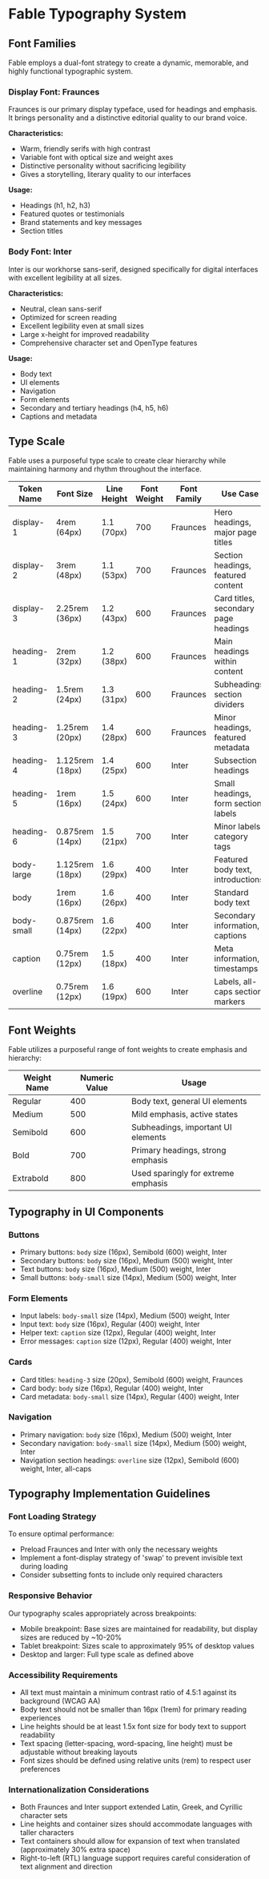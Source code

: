 # Fable Typography System

## Font Families

Fable employs a dual-font strategy to create a dynamic, memorable, and highly functional typographic system.

### Display Font: Fraunces

Fraunces is our primary display typeface, used for headings and emphasis. It brings personality and a distinctive editorial quality to our brand voice.

**Characteristics:**
- Warm, friendly serifs with high contrast
- Variable font with optical size and weight axes
- Distinctive personality without sacrificing legibility
- Gives a storytelling, literary quality to our interfaces

**Usage:**
- Headings (h1, h2, h3)
- Featured quotes or testimonials
- Brand statements and key messages
- Section titles

### Body Font: Inter

Inter is our workhorse sans-serif, designed specifically for digital interfaces with excellent legibility at all sizes.

**Characteristics:**
- Neutral, clean sans-serif
- Optimized for screen reading
- Excellent legibility even at small sizes
- Large x-height for improved readability
- Comprehensive character set and OpenType features

**Usage:**
- Body text
- UI elements
- Navigation
- Form elements
- Secondary and tertiary headings (h4, h5, h6)
- Captions and metadata

## Type Scale

Fable uses a purposeful type scale to create clear hierarchy while maintaining harmony and rhythm throughout the interface.

| Token Name | Font Size | Line Height | Font Weight | Font Family | Use Case |
|------------|-----------|-------------|-------------|-------------|------------|
| display-1  | 4rem (64px) | 1.1 (70px) | 700 | Fraunces | Hero headings, major page titles |
| display-2  | 3rem (48px) | 1.1 (53px) | 700 | Fraunces | Section headings, featured content |
| display-3  | 2.25rem (36px) | 1.2 (43px) | 600 | Fraunces | Card titles, secondary page headings |
| heading-1  | 2rem (32px) | 1.2 (38px) | 600 | Fraunces | Main headings within content |
| heading-2  | 1.5rem (24px) | 1.3 (31px) | 600 | Fraunces | Subheadings, section dividers |
| heading-3  | 1.25rem (20px) | 1.4 (28px) | 600 | Fraunces | Minor headings, featured metadata |
| heading-4  | 1.125rem (18px) | 1.4 (25px) | 600 | Inter | Subsection headings |
| heading-5  | 1rem (16px) | 1.5 (24px) | 600 | Inter | Small headings, form section labels |
| heading-6  | 0.875rem (14px) | 1.5 (21px) | 700 | Inter | Minor labels, category tags |
| body-large | 1.125rem (18px) | 1.6 (29px) | 400 | Inter | Featured body text, introductions |
| body       | 1rem (16px) | 1.6 (26px) | 400 | Inter | Standard body text |
| body-small | 0.875rem (14px) | 1.6 (22px) | 400 | Inter | Secondary information, captions |
| caption    | 0.75rem (12px) | 1.5 (18px) | 400 | Inter | Meta information, timestamps |
| overline   | 0.75rem (12px) | 1.6 (19px) | 600 | Inter | Labels, all-caps section markers |

## Font Weights

Fable utilizes a purposeful range of font weights to create emphasis and hierarchy:

| Weight Name | Numeric Value | Usage |
|-------------|---------------|----------|
| Regular     | 400          | Body text, general UI elements |
| Medium      | 500          | Mild emphasis, active states |
| Semibold    | 600          | Subheadings, important UI elements |
| Bold        | 700          | Primary headings, strong emphasis |
| Extrabold   | 800          | Used sparingly for extreme emphasis |

## Typography in UI Components

### Buttons

- Primary buttons: `body` size (16px), Semibold (600) weight, Inter
- Secondary buttons: `body` size (16px), Medium (500) weight, Inter
- Text buttons: `body` size (16px), Medium (500) weight, Inter
- Small buttons: `body-small` size (14px), Medium (500) weight, Inter

### Form Elements

- Input labels: `body-small` size (14px), Medium (500) weight, Inter
- Input text: `body` size (16px), Regular (400) weight, Inter
- Helper text: `caption` size (12px), Regular (400) weight, Inter
- Error messages: `caption` size (12px), Regular (400) weight, Inter

### Cards

- Card titles: `heading-3` size (20px), Semibold (600) weight, Fraunces
- Card body: `body` size (16px), Regular (400) weight, Inter
- Card metadata: `body-small` size (14px), Regular (400) weight, Inter

### Navigation

- Primary navigation: `body` size (16px), Medium (500) weight, Inter
- Secondary navigation: `body-small` size (14px), Medium (500) weight, Inter
- Navigation section headings: `overline` size (12px), Semibold (600) weight, Inter, all-caps

## Typography Implementation Guidelines

### Font Loading Strategy

To ensure optimal performance:

- Preload Fraunces and Inter with only the necessary weights
- Implement a font-display strategy of 'swap' to prevent invisible text during loading
- Consider subsetting fonts to include only required characters

### Responsive Behavior

Our typography scales appropriately across breakpoints:

- Mobile breakpoint: Base sizes are maintained for readability, but display sizes are reduced by ~10-20%
- Tablet breakpoint: Sizes scale to approximately 95% of desktop values
- Desktop and larger: Full type scale as defined above

### Accessibility Requirements

- All text must maintain a minimum contrast ratio of 4.5:1 against its background (WCAG AA)
- Body text should not be smaller than 16px (1rem) for primary reading experiences
- Line heights should be at least 1.5x font size for body text to support readability
- Text spacing (letter-spacing, word-spacing, line height) must be adjustable without breaking layouts
- Font sizes should be defined using relative units (rem) to respect user preferences

### Internationalization Considerations

- Both Fraunces and Inter support extended Latin, Greek, and Cyrillic character sets
- Line heights and container sizes should accommodate languages with taller characters
- Text containers should allow for expansion of text when translated (approximately 30% extra space)
- Right-to-left (RTL) language support requires careful consideration of text alignment and direction
